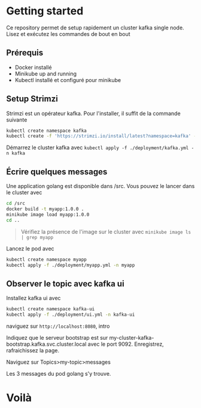 # Getting started

Ce repository permet de setup rapidement un cluster kafka single node. Lisez et exécutez les commandes de bout en bout

## Prérequis

- Docker installé
- Minikube up and running
- Kubectl installé et configuré pour minikube

## Setup Strimzi

Strimzi est un opérateur kafka. Pour l'installer, il suffit de la commande suivante

```bash
kubectl create namespace kafka
kubectl create -f 'https://strimzi.io/install/latest?namespace=kafka' -n kafka
```

Démarrez le cluster kafka avec `kubectl apply -f ./deployment/kafka.yml -n kafka`

## Écrire quelques messages

Une application golang est disponible dans /src. Vous pouvez le lancer dans le cluster avec

```bash
cd /src
docker build -t myapp:1.0.0 .
minikube image load myapp:1.0.0
cd ..
```

> Vérifiez la présence de l'image sur le cluster avec `minikube image ls | grep myapp`

Lancez le pod avec

```bash
kubectl create namespace myapp
kubectl apply -f ./deployment/myapp.yml -n myapp
```

## Observer le topic avec kafka ui

Installez kafka ui avec

```bash
kubectl create namespace kafka-ui
kubectl apply -f ./deployment/ui.yml -n kafka-ui
```

naviguez sur `http://localhost:8080`, intro

Indiquez que le serveur bootstrap est sur my-cluster-kafka-bootstrap.kafka.svc.cluster.local avec le port 9092.
Enregistrez, rafraichissez la page.

Naviguez sur Topics>my-topic>messages

Les 3 messages du pod golang s'y trouve.

# Voilà

